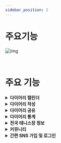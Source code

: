 ```yaml
---
sidebar_position: 2
---
```


# 주요기능


![img](/img/sideproject/introduction/tiebreak_cover.png)

<br/>


# 주요 기능


<details>
  <summary><strong>다이어리 캘린더</strong></summary>

### 캘린더에 다이어리를 꾸밀 수 있습니다.

<br/>

<img src="/img/sideproject/features/calendar.jpg" width="360px"/>

</details>


<details>
  <summary><strong>다이어리 작성</strong></summary>

### 오늘의 테니스 플레이를 기록합니다.

- **테니스 컨디션**
- **매치 타입 (단식, 복식, 랠리)**
- **플레이 시간**
- **플레이 경기 수**
- 플레이한 테니스 코트
- 경기 승,패 기록
- 플레이 내용

<br/>
<br/>


<img src="/img/sideproject/features/create_1.png" width="360px"/>

<br/>
<br/>

<img src="/img/sideproject/features/create_2.png" width="360px"/>

<br/>
<br/>

<img src="/img/sideproject/features/create_3.png" width="360px"/>

</details>


<details>
  <summary><strong>다이어리 공유</strong></summary>

### 상세 다이어리를 캡쳐하여 공유할 수 있습니다.

- 커버 이미지는 자신의 사진으로 변경할 수 있습니다.
- 인스타그램 및 SNS에 오늘의 테니스를 공유합니다.

<br/>

<img src="/img/sideproject/features/share_1.png" width="360px"/>
<br/>
<img src="/img/sideproject/features/share_2.png" width="360px"/>

</details>

<details>
  <summary><strong>다이어리 통계</strong></summary>

### 이번달 테니스 플레이를 통계 분석합니다.

- 이번달 총 테니스 플레이 횟수
- 이번달 총 테니스 플레이 시간 (저번달과 비교)
- 요일 별 테니스 횟수
- 이번달 매치 승,패 기록
- 가장 많이 방문한 테니스 코트 순위

<br/>


<img src="/img/sideproject/features/chart_1.png" width="360px"/>
<br/>
<img src="/img/sideproject/features/chart_2.png" width="360px"/>
<br/>
<img src="/img/sideproject/features/chart_3.png" width="360px"/>
<br/>
<img src="/img/sideproject/features/chart_4.png" width="360px"/>
<br/>


</details>


<details>
  <summary><strong>전국 테니스장 정보</strong></summary>

### 전국 테니스장 정보를 수집했습니다.

- 코트명 및 지역 이름으로 검색 가능.
- 지도상에서 현 위치 주변에 있는 코트 가능.
- 코트 상세 정보, 편의시설 및 길찾기를 제공하고 있습니다.


<img src="/img/sideproject/features/court_1.png" width="360px"/>
<br/>
<img src="/img/sideproject/features/court_2.png" width="360px"/>
<br/>
<img src="/img/sideproject/features/court_3.png" width="360px"/>
<br/>
<img src="/img/sideproject/features/court_4.png" width="360px"/>
<br/>
<img src="/img/sideproject/features/court_5.png" width="360px"/>
<br/>


</details>


<details>
  <summary><strong>커뮤니티</strong></summary>

### 커뮤니티

- 현재는 주로 유저분들의 피드백을 주고 받고 있습니다 😎

<br/>

<img src="/img/sideproject/features/community.png" width="360px"/>
<br/>
<br/>
<img src="/img/sideproject/features/community_2.png" width="360px"/>
<br/>

</details>


<details>
  <summary><strong>간편 SNS 가입 및 로그인</strong></summary>

### 간편하게 서비스를 사용할 수 있도록 SNS 로그인을 제공

- 카카오
- Apple
- Google (추가예정)

<br/>

<img src="/img/sideproject/features/sns_login.png" width="360px"/>
<br/>



</details>